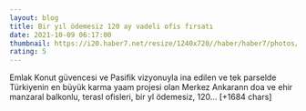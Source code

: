 ```yaml
--- 
layout: blog
title: Bir yıl ödemesiz 120 ay vadeli ofis fırsatı
date: 2021-10-09 06:17:00
thumbnail: https://i20.haber7.net/resize/1240x720//haber/haber7/photos/2021/40/bir_yil_odemesiz_120_ay_vade_1633760128_0057.jpg
rating: 5
---
```

Emlak Konut güvencesi ve Pasifik vizyonuyla ina edilen ve tek parselde Türkiyenin en büyük karma yaam projesi olan Merkez Ankarann doa ve ehir manzaral balkonlu, terasl ofisleri, bir yl ödemesiz, 120… [+1684 chars]